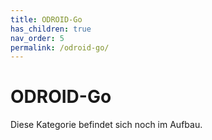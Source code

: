 ```yaml
---
title: ODROID-Go
has_children: true
nav_order: 5
permalink: /odroid-go/
---
```


# ODROID-Go

Diese Kategorie befindet sich noch im Aufbau.